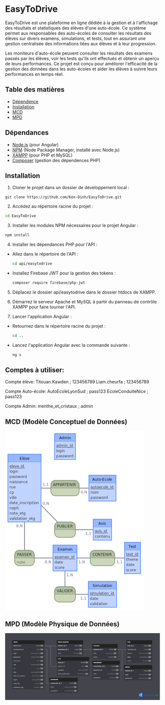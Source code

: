 # EasyToDrive

EasyToDrive est une plateforme en ligne dédiée à la gestion et à l'affichage des résultats et statistiques des élèves d'une auto-école. Ce système permet aux responsables des auto-écoles de consulter les résultats des élèves sur divers examens, simulations, et tests, tout en assurant une gestion centralisée des informations liées aux élèves et à leur progression.

Les moniteurs d'auto-école peuvent consulter les résultats des examens passés par les élèves, voir les tests qu'ils ont effectués et obtenir un aperçu de leurs performances. Ce projet est conçu pour améliorer l'efficacité de la gestion des données dans les auto-écoles et aider les élèves à suivre leurs performances en temps réel.

## Table des matières

- [Dépendence](#dépendances)
- [Installation](#installation)
- [MCD](#mcd-modèle-conceptuel-de-données)
- [MPD](#mpd-modèle-physique-de-données)

## Dépendances

- [Node.js](https://nodejs.org/) (pour Angular)
- [NPM](https://www.npmjs.com/) (Node Package Manager, installé avec Node.js)
- [XAMPP](https://www.apachefriends.org/index.html) (pour PHP et MySQL)
- [Composer](https://getcomposer.org/) (gestion des dépendences PHP)

## Installation

1. Cloner le projet dans un dossier de développement local :
```
git clone https://github.com/Ken-Dinh/EasyToDrive.git
```

2. Accédez au répertoire racine du projet :
```bash
cd EasyToDrive
```
3. Installer les modules NPM nécessaires pour le projet Angular :
```bash
npm install
```

4. Installer les dépendances PHP pour l'API :
- Allez dans le répertoire de l'API :
    ```bash
    cd api/easytodrive
    ```

- Installez Firebase JWT pour la gestion des tokens :
    ```bash
    composer require firebase/php-jwt
    ```

5. Déplacez le dossier api/easytodrive dans le dossier htdocs de XAMPP.
6. Démarrez le serveur Apache et MySQL à partir du panneau de contrôle XAMPP pour faire tourner l'API.

7. Lancer l'application Angular :
- Retournez dans le répertoire racine du projet :
    ```bash
    cd ..
    ```
- Lancez l'application Angular avec la commande suivante :
    ```bash
    ng s
    ```

## Comptes à utiliser:
Compte élève:
Titouan.Kawden ; 123456789
Liam.cheurfa ; 123456789

Compte Auto-école:
AutoEcoleLyonSud ; pass123
EcoleConduiteNice ; pass123

Compte Admin:
menthe_et_cristaux ; admin

## MCD (Modèle Conceptuel de Données)
![image](./resources/EasyToDrive%20MCD.png)

## MPD (Modèle Physique de Données)
![image](./resources/EasyToDrive%20MPD.png)